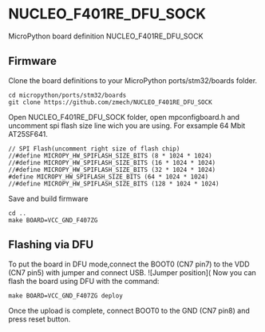 # NUCLEO_F401RE_DFU_SOCK
MicroPython board definition NUCLEO_F401RE_DFU_SOCK

## Firmware
Clone the board definitions to your MicroPython ports/stm32/boards folder.
```
cd micropython/ports/stm32/boards
git clone https://github.com/zmech/NUCLEO_F401RE_DFU_SOCK
```
Open NUCLEO_F401RE_DFU_SOCK folder, open mpconfigboard.h and uncomment spi flash size line wich you are using.
For exsample 64 Mbit AT25SF641.
```
// SPI Flash(uncomment right size of flash chip)
//#define MICROPY_HW_SPIFLASH_SIZE_BITS (8 * 1024 * 1024)
//#define MICROPY_HW_SPIFLASH_SIZE_BITS (16 * 1024 * 1024)
//#define MICROPY_HW_SPIFLASH_SIZE_BITS (32 * 1024 * 1024)
#define MICROPY_HW_SPIFLASH_SIZE_BITS (64 * 1024 * 1024)
//#define MICROPY_HW_SPIFLASH_SIZE_BITS (128 * 1024 * 1024)
```
Save and build firmware
```
cd ..
make BOARD=VCC_GND_F407ZG
```
## Flashing via DFU 
To put the board in DFU mode,connect the BOOT0 (CN7 pin7) to the VDD (CN7 pin5) with jumper and connect USB.
![Jumper position](
Now you can flash the board using DFU with the command:

`make BOARD=VCC_GND_F407ZG deploy`

Once the upload is complete, connect BOOT0 to the GND (CN7 pin8) and press reset button.
